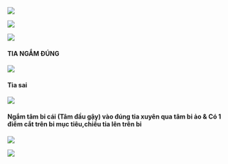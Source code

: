 ![](https://i.imgur.com/2JRxW6n.png)

![](https://i.imgur.com/JFKc8tS.png)

![](https://i.imgur.com/ybGcmTX.png)




#### TIA NGẮM ĐÚNG

![](https://i.imgur.com/YdOXC2d.png)



#### Tia sai

![](https://i.imgur.com/ne65rml.png)



#### Ngắm tâm bi cái (Tâm đầu gậy) vào đúng tia xuyên qua tâm bi ảo & Có 1 điểm cắt trên bi mục tiêu,chiếu tia lên trên bi

![](https://i.imgur.com/yxlfxyp.png)



![](https://i.imgur.com/tokTxwe.png)
